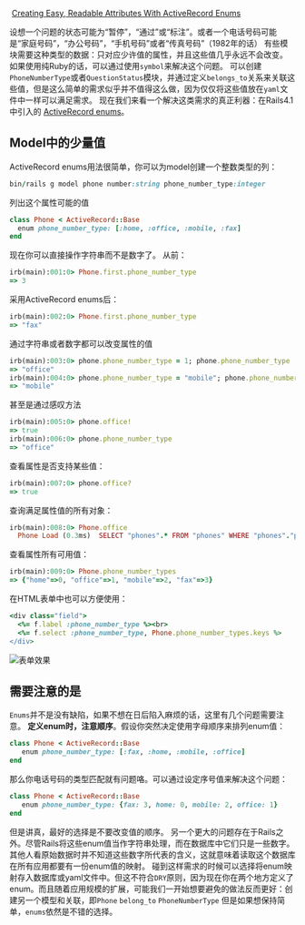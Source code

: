  [Creating Easy, Readable Attributes With ActiveRecord Enums](http://www.justinweiss.com/articles/creating-easy-readable-attributes-with-activerecord-enums/)

设想一个问题的状态可能为“暂停”，“通过”或“标注”。或者一个电话号码可能是“家庭号码”，“办公号码”，“手机号码”或者“传真号码”（1982年的话）
有些模块需要这种类型的数据：只对应少许值的属性，并且这些值几乎永远不会改变。
如果使用纯Ruby的话，可以通过使用`symbol`来解决这个问题。
可以创建`PhoneNumberType`或者`QuestionStatus`模块，并通过定义`belongs_to`关系来关联这些值，但是这么简单的需求似乎并不值得这么做，因为仅仅将这些值放在`yaml`文件中一样可以满足需求。
现在我们来看一个解决这类需求的真正利器：在Rails4.1中引入的 [ActiveRecord enums](http://api.rubyonrails.org/v4.1.0/classes/ActiveRecord/Enum.html)。

## Model中的少量值
ActiveRecord enums用法很简单，你可以为model创建一个整数类型的列：
```ruby
bin/rails g model phone number:string phone_number_type:integer
```
列出这个属性可能的值
```ruby
class Phone < ActiveRecord::Base
  enum phone_number_type: [:home, :office, :mobile, :fax]
end
 ```
现在你可以直接操作字符串而不是数字了。
从前：
```ruby
irb(main):001:0> Phone.first.phone_number_type
=> 3
```
采用ActiveRecord enums后：
```ruby
irb(main):002:0> Phone.first.phone_number_type
=> "fax"
```
通过字符串或者数字都可以改变属性的值
```ruby
irb(main):003:0> phone.phone_number_type = 1; phone.phone_number_type
=> "office"
irb(main):004:0> phone.phone_number_type = "mobile"; phone.phone_number_type
=> "mobile"
```
甚至是通过感叹方法
```ruby
irb(main):005:0> phone.office!
=> true
irb(main):006:0> phone.phone_number_type
=> "office"
```
查看属性是否支持某些值：
```ruby
irb(main):007:0> phone.office?
=> true
```

查询满足属性值的所有对象：
```ruby
irb(main):008:0> Phone.office
  Phone Load (0.3ms)  SELECT "phones".* FROM "phones" WHERE "phones"."phone_number_type" = ?  [["phone_number_type", 1]]
```
查看属性所有可用值：
```ruby
irb(main):009:0> Phone.phone_number_types
=> {"home"=>0, "office"=>1, "mobile"=>2, "fax"=>3}
```
在HTML表单中也可以方便使用：
```ruby
<div class="field">
  <%= f.label :phone_number_type %><br>
  <%= f.select :phone_number_type, Phone.phone_number_types.keys %>
</div>
```
![表单效果](http://upload-images.jianshu.io/upload_images/4269060-c3ff60b24fd90b6f.png?imageMogr2/auto-orient/strip%7CimageView2/2/w/1240)

## 需要注意的是
`Enums`并不是没有缺陷，如果不想在日后陷入麻烦的话，这里有几个问题需要注意。
**定义enum时，注意顺序**。假设你突然决定使用字母顺序来排列enum值：
```ruby
class Phone < ActiveRecord::Base
   enum phone_number_type: [:fax, :home, :mobile, :office]
end
```
那么你电话号码的类型匹配就有问题咯。可以通过设定序号值来解决这个问题：
```ruby
class Phone < ActiveRecord::Base
   enum phone_number_type: {fax: 3, home: 0, mobile: 2, office: 1}
end
```
但是讲真，最好的选择是不要改变值的顺序。
另一个更大的问题存在于Rails之外。尽管Rails将这些enum值当作字符串处理，而在数据库中它们只是一些数字。其他人看原始数据时并不知道这些数字所代表的含义，这就意味着读取这个数据库在所有应用都要有一份enum值的映射。
碰到这样需求的时候可以选择将enum映射存入数据库或yaml文件中。但这不符合`DRY`原则，因为现在你在两个地方定义了enum。而且随着应用规模的扩展，可能我们一开始想要避免的做法反而更好：创建另一个模型和关联，即`Phone` `belong_to` `PhoneNumberType`
但是如果想保持简单，`enums`依然是不错的选择。

